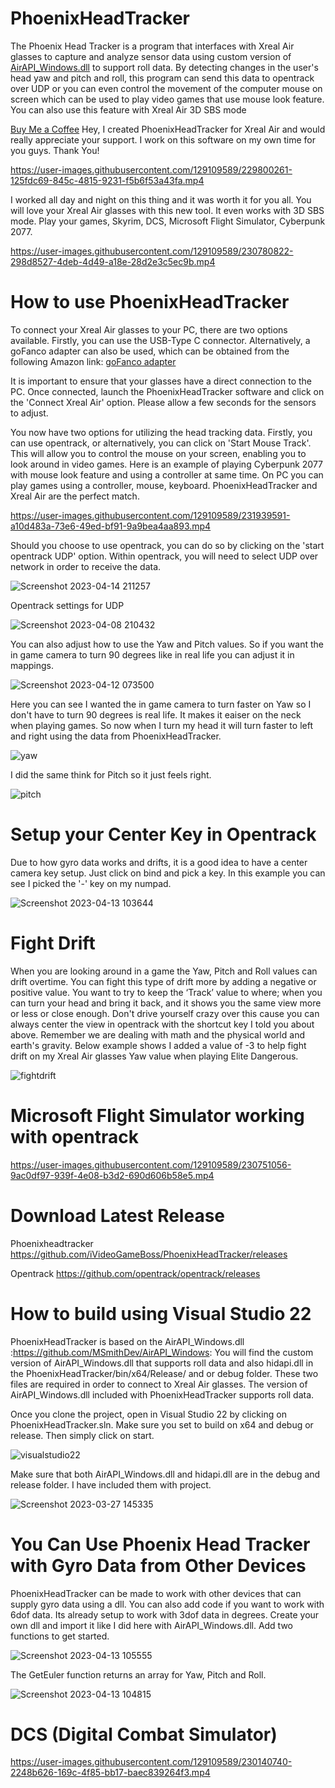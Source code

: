 # PhoenixHeadTracker
The Phoenix Head Tracker is a program that interfaces with Xreal Air glasses to capture and analyze sensor data using custom version of [AirAPI_Windows.dll](https://github.com/MSmithDev/AirAPI_Windows) to support roll data. By detecting changes in the user's head yaw and pitch and roll, this program can send this data to opentrack over UDP or you can even control the movement of the computer mouse on screen which can be used to play video games that use mouse look feature. You can also use this feature with Xreal Air 3D SBS mode

[Buy Me a Coffee](https://www.buymeacoffee.com/ivideogameboss) Hey, I created PhoenixHeadTracker for Xreal Air and would really appreciate your support. I work on this software on my own time for you guys. Thank You!

https://user-images.githubusercontent.com/129109589/229800261-125fdc69-845c-4815-9231-f5b6f53a43fa.mp4

I worked all day and night on this thing and it was worth it for you all. You will love your Xreal Air glasses with this new tool. It even works with 3D SBS mode. Play your games, Skyrim, DCS, Microsoft Flight Simulator, Cyberpunk 2077.

https://user-images.githubusercontent.com/129109589/230780822-298d8527-4deb-4d49-a18e-28d2e3c5ec9b.mp4

# How to use PhoenixHeadTracker
To connect your Xreal Air glasses to your PC, there are two options available. Firstly, you can use the USB-Type C connector. Alternatively, a goFanco adapter can also be used, which can be obtained from the following Amazon link: [goFanco adapter](https://www.amazon.com/gp/product/B08Y5PBWLQ/ref=ppx_yo_dt_b_asin_title_o03_s00?ie=UTF8&psc=1)

It is important to ensure that your glasses have a direct connection to the PC. Once connected, launch the PhoenixHeadTracker software and click on the 'Connect Xreal Air' option. Please allow a few seconds for the sensors to adjust.


You now have two options for utilizing the head tracking data. Firstly, you can use opentrack, or alternatively, you can click on 'Start Mouse Track'. This will allow you to control the mouse on your screen, enabling you to look around in video games. Here is an example of playing Cyberpunk 2077 with mouse look feature and using a controller at same time. On PC you can play games using a controller, mouse, keyboard. PhoenixHeadTracker and Xreal Air are the perfect match.

https://user-images.githubusercontent.com/129109589/231939591-a10d483a-73e6-49ed-bf91-9a9bea4aa893.mp4

Should you choose to use opentrack, you can do so by clicking on the 'start opentrack UDP' option. Within opentrack, you will need to select UDP over network in order to receive the data.

![Screenshot 2023-04-14 211257](https://user-images.githubusercontent.com/129109589/232178275-0cf625e5-ec33-4693-a267-54263bb61514.png)

Opentrack settings for UDP

![Screenshot 2023-04-08 210432](https://user-images.githubusercontent.com/129109589/230751023-7cad672a-8384-430a-80d7-90aa4ea986ce.png)

You can also adjust how to use the Yaw and Pitch values. So if you want the in game camera to turn 90 degrees like in real life you can adjust it in mappings.

![Screenshot 2023-04-12 073500](https://user-images.githubusercontent.com/129109589/231459880-3880c7c7-425a-4139-8880-e4882242ed39.png)

Here you can see I wanted the in game camera to turn faster on Yaw so I don't have to turn 90 degrees is real life. It makes it eaiser on the neck when playing games. So now when I turn my head it will turn faster to left and right using the data from PhoenixHeadTracker.

![yaw](https://user-images.githubusercontent.com/129109589/231812388-13638e1f-8a0d-4ab1-92d3-9df32284643e.png)

I did the same think for Pitch so it just feels right.

![pitch](https://user-images.githubusercontent.com/129109589/231812662-f7456c5b-ff64-4778-b579-c5f7ca037648.png)


# Setup your Center Key in Opentrack

Due to how gyro data works and drifts, it is a good idea to have a center camera key setup. Just click on bind and pick a key. In this example you can see I picked the '-' key on my numpad.

![Screenshot 2023-04-13 103644](https://user-images.githubusercontent.com/129109589/231813488-767b9d61-0373-4315-b4c1-ae6a2a4d24f9.png)


# Fight Drift

When you are looking around in a game the Yaw, Pitch and Roll values can drift overtime. You can fight this type of drift more by adding a negative or positive value. You want to try to keep the ‘Track’ value to where; when you can turn your head and bring it back, and it shows you the same view more or less or close enough. Don't drive yourself crazy over this cause you can always center the view in opentrack with the shortcut key I told you about above. Remember we are dealing with math and the physical world and earth's gravity. Below example shows I added a value of -3 to help fight drift on my Xreal Air glasses Yaw value when playing Elite Dangerous.

![fightdrift](https://github.com/iVideoGameBoss/PhoenixHeadTracker/assets/129109589/dbd6ff27-c79a-43ec-984f-d59dbe586da4)



# Microsoft Flight Simulator working with opentrack

https://user-images.githubusercontent.com/129109589/230751056-9ac0df97-939f-4e08-b3d2-690d606b58e5.mp4


# Download Latest Release

Phoenixheadtracker https://github.com/iVideoGameBoss/PhoenixHeadTracker/releases

Opentrack https://github.com/opentrack/opentrack/releases

# How to build using Visual Studio 22
PhoenixHeadTracker is based on the AirAPI_Windows.dll :https://github.com/MSmithDev/AirAPI_Windows: You will find the custom version of AirAPI_Windows.dll that supports roll data and also hidapi.dll in the PhoenixHeadTracker/bin/x64/Release/ and or debug folder. These two files are required in order to connect to Xreal Air glasses. The version of AirAPI_Windows.dll included with PhoenixHeadTracker supports roll data. 


Once you clone the project, open in Visual Studio 22 by clicking on PhoenixHeadTracker.sln. Make sure you set to build on x64 and debug or release. Then simply click on start.

![visualstudio22](https://user-images.githubusercontent.com/129109589/228050319-965458a1-af36-466a-8aa7-c45364bc91dd.png)


Make sure that both AirAPI_Windows.dll and hidapi.dll are in the debug and release folder. I have included them with project.

![Screenshot 2023-03-27 145335](https://user-images.githubusercontent.com/129109589/228051761-b6afc531-5881-4ea3-b935-c2c07860951e.png)

# You Can Use Phoenix Head Tracker with Gyro Data from Other Devices 

PhoenixHeadTracker can be made to work with other devices that can supply gyro data using a dll. You can also add code if you want to work with 6dof data. Its already setup to work with 3dof data in degrees. Create your own dll and import it like I did here with AirAPI_Windows.dll. Add two functions to get started. 

![Screenshot 2023-04-13 105555](https://user-images.githubusercontent.com/129109589/231817088-a0858efd-4658-409c-86d4-4a896ee8b6a9.png)

The GetEuler function returns an array for Yaw, Pitch and Roll. 

![Screenshot 2023-04-13 104815](https://user-images.githubusercontent.com/129109589/231816062-8c449833-fc7f-4a5b-9395-3fad939c88ea.png)



# DCS (Digital Combat Simulator)


https://user-images.githubusercontent.com/129109589/230140740-2248b626-169c-4f85-bb17-baec839264f3.mp4
